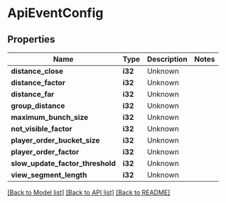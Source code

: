 # ApiEventConfig

## Properties

Name | Type | Description | Notes
------------ | ------------- | ------------- | -------------
**distance_close** | **i32** | Unknown | 
**distance_factor** | **i32** | Unknown | 
**distance_far** | **i32** | Unknown | 
**group_distance** | **i32** | Unknown | 
**maximum_bunch_size** | **i32** | Unknown | 
**not_visible_factor** | **i32** | Unknown | 
**player_order_bucket_size** | **i32** | Unknown | 
**player_order_factor** | **i32** | Unknown | 
**slow_update_factor_threshold** | **i32** | Unknown | 
**view_segment_length** | **i32** | Unknown | 

[[Back to Model list]](../README.md#documentation-for-models) [[Back to API list]](../README.md#documentation-for-api-endpoints) [[Back to README]](../README.md)


